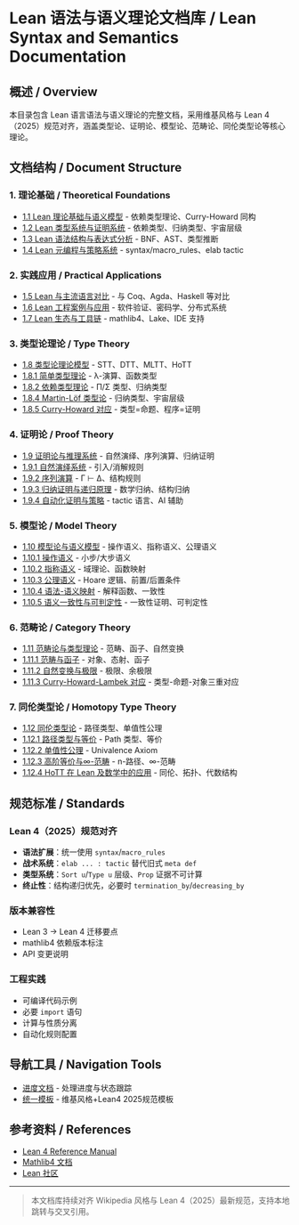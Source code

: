 # Lean 语法与语义理论文档库 / Lean Syntax and Semantics Documentation

## 概述 / Overview

本目录包含 Lean 语言语法与语义理论的完整文档，采用维基风格与 Lean 4（2025）规范对齐，涵盖类型论、证明论、模型论、范畴论、同伦类型论等核心理论。

## 文档结构 / Document Structure

### 1. 理论基础 / Theoretical Foundations
- [1.1 Lean 理论基础与语义模型](1-lean-grammar-and-semantics/1.1-lean-理论基础与语义模型.md) - 依赖类型理论、Curry-Howard 同构
- [1.2 Lean 类型系统与证明系统](1-lean-grammar-and-semantics/1.2-lean-类型系统与证明系统.md) - 依赖类型、归纳类型、宇宙层级
- [1.3 Lean 语法结构与表达式分析](1-lean-grammar-and-semantics/1.3-lean-语法结构与表达式分析.md) - BNF、AST、类型推断
- [1.4 Lean 元编程与策略系统](1-lean-grammar-and-semantics/1.4-lean-元编程与策略系统.md) - syntax/macro_rules、elab tactic

### 2. 实践应用 / Practical Applications
- [1.5 Lean 与主流语言对比](1-lean-grammar-and-semantics/1.5-lean-与主流语言对比.md) - 与 Coq、Agda、Haskell 等对比
- [1.6 Lean 工程案例与应用](1-lean-grammar-and-semantics/1.6-lean-工程案例与应用.md) - 软件验证、密码学、分布式系统
- [1.7 Lean 生态与工具链](1-lean-grammar-and-semantics/1.7-lean-生态与工具链.md) - mathlib4、Lake、IDE 支持

### 3. 类型论理论 / Type Theory
- [1.8 类型论理论模型](1-lean-grammar-and-semantics/1.8-类型论理论模型.md) - STT、DTT、MLTT、HoTT
- [1.8.1 简单类型理论](1-lean-grammar-and-semantics/1.8.1-简单类型理论.md) - λ-演算、函数类型
- [1.8.2 依赖类型理论](1-lean-grammar-and-semantics/1.8.2-依赖类型理论.md) - Π/Σ 类型、归纳类型
- [1.8.4 Martin-Löf 类型论](1-lean-grammar-and-semantics/1.8.4-Martin-Löf类型论.md) - 归纳类型、宇宙层级
- [1.8.5 Curry-Howard 对应](1-lean-grammar-and-semantics/1.8.5-Curry-Howard对应.md) - 类型=命题、程序=证明

### 4. 证明论 / Proof Theory
- [1.9 证明论与推理系统](1-lean-grammar-and-semantics/1.9-证明论与推理系统.md) - 自然演绎、序列演算、归纳证明
- [1.9.1 自然演绎系统](1-lean-grammar-and-semantics/1.9.1-自然演绎系统.md) - 引入/消解规则
- [1.9.2 序列演算](1-lean-grammar-and-semantics/1.9.2-序列演算.md) - Γ ⊢ Δ、结构规则
- [1.9.3 归纳证明与递归原理](1-lean-grammar-and-semantics/1.9.3-归纳证明与递归原理.md) - 数学归纳、结构归纳
- [1.9.4 自动化证明与策略](1-lean-grammar-and-semantics/1.9.4-自动化证明与策略.md) - tactic 语言、AI 辅助

### 5. 模型论 / Model Theory
- [1.10 模型论与语义模型](1-lean-grammar-and-semantics/1.10-模型论与语义模型.md) - 操作语义、指称语义、公理语义
- [1.10.1 操作语义](1-lean-grammar-and-semantics/1.10.1-操作语义.md) - 小步/大步语义
- [1.10.2 指称语义](1-lean-grammar-and-semantics/1.10.2-指称语义.md) - 域理论、函数映射
- [1.10.3 公理语义](1-lean-grammar-and-semantics/1.10.3-公理语义.md) - Hoare 逻辑、前置/后置条件
- [1.10.4 语法-语义映射](1-lean-grammar-and-semantics/1.10.4-语法-语义映射.md) - 解释函数、一致性
- [1.10.5 语义一致性与可判定性](1-lean-grammar-and-semantics/1.10.5-语义一致性与可判定性.md) - 一致性证明、可判定性

### 6. 范畴论 / Category Theory
- [1.11 范畴论与类型理论](1-lean-grammar-and-semantics/1.11-范畴论与类型理论.md) - 范畴、函子、自然变换
- [1.11.1 范畴与函子](1-lean-grammar-and-semantics/1.11.1-范畴与函子.md) - 对象、态射、函子
- [1.11.2 自然变换与极限](1-lean-grammar-and-semantics/1.11.2-自然变换与极限.md) - 极限、余极限
- [1.11.3 Curry-Howard-Lambek 对应](1-lean-grammar-and-semantics/1.11.3-Curry-Howard-Lambek对应.md) - 类型-命题-对象三重对应

### 7. 同伦类型论 / Homotopy Type Theory
- [1.12 同伦类型论](1-lean-grammar-and-semantics/1.12-同伦类型论.md) - 路径类型、单值性公理
- [1.12.1 路径类型与等价](1-lean-grammar-and-semantics/1.12.1-路径类型与等价.md) - Path 类型、等价
- [1.12.2 单值性公理](1-lean-grammar-and-semantics/1.12.2-单值性公理.md) - Univalence Axiom
- [1.12.3 高阶等价与∞-范畴](1-lean-grammar-and-semantics/1.12.3-高阶等价与∞-范畴.md) - n-路径、∞-范畴
- [1.12.4 HoTT 在 Lean 及数学中的应用](1-lean-grammar-and-semantics/1.12.4-HoTT在Lean及数学中的应用.md) - 同伦、拓扑、代数结构

## 规范标准 / Standards

### Lean 4（2025）规范对齐
- **语法扩展**：统一使用 `syntax`/`macro_rules`
- **战术系统**：`elab ... : tactic` 替代旧式 `meta def`
- **类型系统**：`Sort u`/`Type u` 层级、`Prop` 证据不可计算
- **终止性**：结构递归优先，必要时 `termination_by`/`decreasing_by`

### 版本兼容性
- Lean 3 → Lean 4 迁移要点
- mathlib4 依赖版本标注
- API 变更说明

### 工程实践
- 可编译代码示例
- 必要 `import` 语句
- 计算与性质分离
- 自动化规则配置

## 导航工具 / Navigation Tools

- [进度文档](CONTINUOUS_PROGRESS.md) - 处理进度与状态跟踪
- [统一模板](_TEMPLATE-WIKI-STYLE.md) - 维基风格+Lean4 2025规范模板

## 参考资料 / References

- [Lean 4 Reference Manual](https://leanprover.github.io/lean4/doc/)
- [Mathlib4 文档](https://leanprover-community.github.io/mathlib4_docs/)
- [Lean 社区](https://leanprover-community.github.io/)

---

> 本文档库持续对齐 Wikipedia 风格与 Lean 4（2025）最新规范，支持本地跳转与交叉引用。 